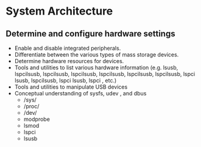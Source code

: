 # System Architecture
## Determine and configure hardware settings
- Enable and disable integrated peripherals.
- Differentiate between the various types of mass storage devices.
- Determine hardware resources for devices.
- Tools and utilities to list various hardware information (e.g. lsusb, lspcilsusb, lspcilsusb, lspcilsusb, lspcilsusb, lspcilsusb, lspcilsusb, lspci lsusb, lspcilsusb, lspci lsusb, lspci , etc.)
- Tools and utilities to manipulate USB devices
- Conceptual understanding of sysfs, udev , and dbus
  - /sys/
  - /proc/
  - /dev/
  - modprobe
  - lsmod
  - lspci
  - lsusb
